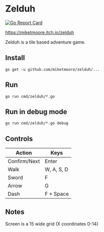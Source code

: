 # Zelduh

[![Go Report Card](https://goreportcard.com/badge/github.com/miketmoore/zelduh)](https://goreportcard.com/report/github.com/miketmoore/zelduh)

https://miketmoore.itch.io/zelduh

Zelduh is a tile based adventure game. 

## Install

```
go get -u github.com/miketmoore/zelduh/...
```

## Run

```
go run cmd/zelduh/*.go
```

## Run in debug mode

```
go run cmd/zelduh/*.go debug
```

## Controls

| Action | Keys |
| ---- | ---- |
| Confirm/Next | Enter |
| Walk | W, A, S, D |
| Sword | F | 
| Arrow | G |
| Dash | F + Space | 


## Notes

Screen is a 15 wide grid (X coordinates 0-14)
